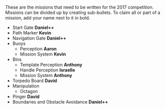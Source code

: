 These are the missions that need to be written for the 2017 competition. Missions can be divided up by creating sub-bullets. To claim all or part of a mission, add your name next to it in bold.

* Start Gate **Daniel++**
* Path Marker **Kevin**
* Navigation Gate **Daniel++**
* Buoys
    * Perception **Aaron**
    * Mission System **Kevin**
* Bins
    * Template Perception **Anthony**
    * Handle Perception **Israelle**
    * Mission System **Anthony**
* Torpedo Board **David**
* Manipulation
    * Octagon
* Pinger **David**
* Boundaries and Obstacle Avoidance **Daniel++**